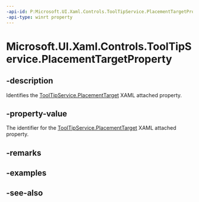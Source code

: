 ```yaml
---
-api-id: P:Microsoft.UI.Xaml.Controls.ToolTipService.PlacementTargetProperty
-api-type: winrt property
---
```


<!-- Property syntax
public Windows.UI.Xaml.DependencyProperty PlacementTargetProperty { get; }
-->

# Microsoft.UI.Xaml.Controls.ToolTipService.PlacementTargetProperty

## -description
Identifies the [ToolTipService.PlacementTarget](/uwp/api/microsoft.ui.xaml.controls.tooltipservice#xaml-attached-properties) XAML attached property.

## -property-value
The identifier for the [ToolTipService.PlacementTarget](/uwp/api/microsoft.ui.xaml.controls.tooltipservice#xaml-attached-properties) XAML attached property.

## -remarks

## -examples

## -see-also

